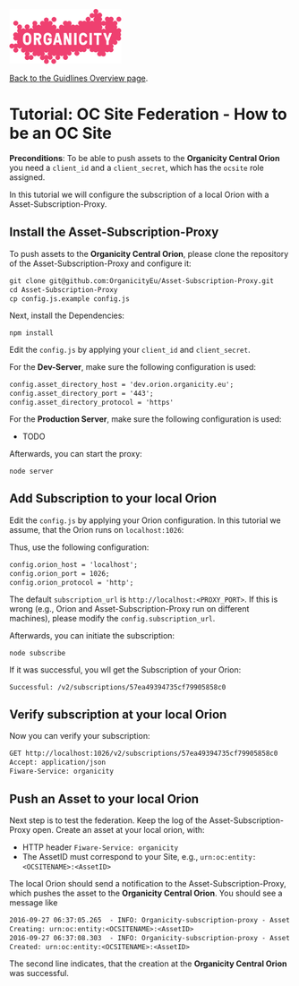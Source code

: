 ![alt text](../images/organicity_logo_pink_100.png)

[Back to the Guidlines Overview page](https://organicityeu.github.io/).

# Tutorial: OC Site Federation - How to be an OC Site

**Preconditions**: To be able to push assets to the **Organicity Central Orion** you need a `client_id` and a `client_secret`, which has the `ocsite` role assigned.

In this tutorial we will configure the subscription of a local Orion with a Asset-Subscription-Proxy.

## Install the Asset-Subscription-Proxy

To push assets to the **Organicity Central Orion**, please clone the repository of the Asset-Subscription-Proxy
 and configure it:

```
git clone git@github.com:OrganicityEu/Asset-Subscription-Proxy.git
cd Asset-Subscription-Proxy
cp config.js.example config.js
```

Next, install the Dependencies:

```
npm install
```

Edit the `config.js` by applying your `client_id` and `client_secret`.

For the **Dev-Server**, make sure the following configuration is used:

```
config.asset_directory_host = 'dev.orion.organicity.eu';
config.asset_directory_port = '443';
config.asset_directory_protocol = 'https'
```

For the **Production Server**, make sure the following configuration is used:

* TODO

Afterwards, you can start the proxy:

```
node server
```

## Add Subscription to your local Orion

Edit the `config.js` by applying your Orion configuration. In this tutorial we assume, that the Orion runs on `localhost:1026`:


Thus, use the following configuration:

```
config.orion_host = 'localhost';
config.orion_port = 1026;
config.orion_protocol = 'http';
```

The default `subscription_url` is `http://localhost:<PROXY_PORT>`. If this is wrong (e.g., Orion and Asset-Subscription-Proxy run on different machines), please modify the `config.subscription_url`.

Afterwards, you can initiate the subscription:

```
node subscribe
```

If it was successful, you wll get the Subscription of your Orion:

```
Successful: /v2/subscriptions/57ea49394735cf79905858c0
```

## Verify subscription at your local Orion

Now you can verify your subscription:

```
GET http://localhost:1026/v2/subscriptions/57ea49394735cf79905858c0
Accept: application/json
Fiware-Service: organicity
```

## Push an Asset to your local Orion

Next step is to test the federation. Keep the log of the Asset-Subscription-Proxy open. Create an asset at your local orion, with:

* HTTP header `Fiware-Service: organicity`
* The AssetID must correspond to your Site, e.g., `urn:oc:entity:<OCSITENAME>:<AssetID>`

The local Orion should send a notification to the Asset-Subscription-Proxy, which pushes the asset to the **Organicity Central Orion**. You should see a message like

```
2016-09-27 06:37:05.265  - INFO: Organicity-subscription-proxy - Asset Creating: urn:oc:entity:<OCSITENAME>:<AssetID>
2016-09-27 06:37:08.303  - INFO: Organicity-subscription-proxy - Asset Created: urn:oc:entity:<OCSITENAME>:<AssetID>
```

The second line indicates, that the creation at the **Organicity Central Orion** was successful.